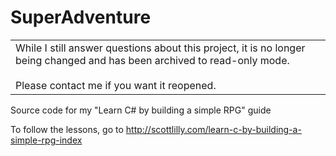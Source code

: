 # SuperAdventure

<table>
  <tbody>
	<tr>
	  <td>While I still answer questions about this project, it is no longer being changed and has been archived to read-only mode.<br/><br/>Please contact me if you want it reopened.</td>
	</tr>
  </tbody>
</table>

Source code for my "Learn C# by building a simple RPG" guide

To follow the lessons, go to http://scottlilly.com/learn-c-by-building-a-simple-rpg-index
